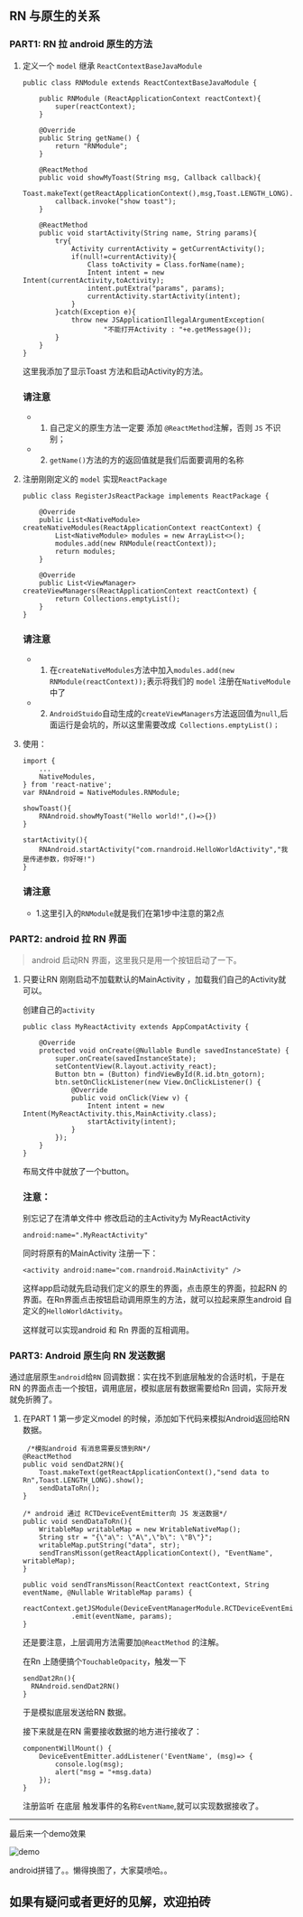 ## RN 与原生的关系 ##

###  PART1:  RN 拉 android 原生的方法 ###

1.	定义一个 `model` 继承 `ReactContextBaseJavaModule`
	
		public class RNModule extends ReactContextBaseJavaModule {
		
		    public RNModule (ReactApplicationContext reactContext){
		        super(reactContext);
		    }
		
		    @Override
		    public String getName() {
		        return "RNModule";
		    }
		
		    @ReactMethod
		    public void showMyToast(String msg, Callback callback){
		        Toast.makeText(getReactApplicationContext(),msg,Toast.LENGTH_LONG).show();
		        callback.invoke("show toast");
		    }
		
		    @ReactMethod
		    public void startActivity(String name, String params){
		        try{
		            Activity currentActivity = getCurrentActivity();
		            if(null!=currentActivity){
		                Class toActivity = Class.forName(name);
		                Intent intent = new Intent(currentActivity,toActivity);
		                intent.putExtra("params", params);
		                currentActivity.startActivity(intent);
		            }
		        }catch(Exception e){
		            throw new JSApplicationIllegalArgumentException(
		                    "不能打开Activity : "+e.getMessage());
		        }
		    }
		}

	这里我添加了显示Toast 方法和启动Activity的方法。
	### 请注意 ###
	 
	- 1. 自己定义的原生方法一定要 添加 `@ReactMethod`注解，否则 `JS` 不识别；
	- 2. `getName()`方法的方的返回值就是我们后面要调用的名称
	

2.	注册刚刚定义的 `model` 实现`ReactPackage`
		
		public class RegisterJsReactPackage implements ReactPackage {
	
		    @Override
		    public List<NativeModule> createNativeModules(ReactApplicationContext reactContext) {
		        List<NativeModule> modules = new ArrayList<>();
		        modules.add(new RNModule(reactContext));
		        return modules;
		    }
		
		    @Override
		    public List<ViewManager> createViewManagers(ReactApplicationContext reactContext) {
		        return Collections.emptyList();
		    }
		}
	### 请注意 ###
		 
	- 1. 在`createNativeModules`方法中加入`modules.add(new RNModule(reactContext));`表示将我们的 `model` 注册在`NativeModule`中了
	- 2. `AndroidStuido`自动生成的`createViewManagers`方法返回值为`null`,后面运行是会坑的，所以这里需要改成` Collections.emptyList()；`

3.	使用：
		
		import {
		    ...
			NativeModules,
		} from 'react-native';		
		var RNAndroid = NativeModules.RNModule;
	
		showToast(){
	    	RNAndroid.showMyToast("Hello world!",()=>{})
	  	}
		
		startActivity(){
			RNAndroid.startActivity("com.rnandroid.HelloWorldActivity","我是传递参数，你好呀!")
	    }
	### 请注意 ###
	- 1.这里引入的`RNModule`就是我们在第1步中注意的第2点


	
###  PART2:  android 拉 RN 界面 ###

> android 启动RN 界面，这里我只是用一个按钮启动了一下。

1.	只要让RN 刚刚启动不加载默认的MainActivity ，加载我们自己的Activity就可以。

    创建自己的`activity`

		public class MyReactActivity extends AppCompatActivity {
	
		    @Override
		    protected void onCreate(@Nullable Bundle savedInstanceState) {
		        super.onCreate(savedInstanceState);
		        setContentView(R.layout.activity_react);
		        Button btn = (Button) findViewById(R.id.btn_gotorn);
		        btn.setOnClickListener(new View.OnClickListener() {
		            @Override
		            public void onClick(View v) {
		                Intent intent = new Intent(MyReactActivity.this,MainActivity.class);
		                startActivity(intent);
		            }
		        });
		    }
		}

	布局文件中就放了一个button。
	
	### 注意： ###
	别忘记了在清单文件中 修改启动的主Activity为 MyReactActivity

	`android:name=".MyReactActivity"`
	
	同时将原有的MainActivity 注册一下：

    `<activity android:name="com.rnandroid.MainActivity" />`

	这样app启动就先启动我们定义的原生的界面，点击原生的界面，拉起RN 的界面。在Rn界面点击按钮启动调用原生的方法，就可以拉起来原生android 自定义的`HelloWorldActivity`。 
	
	这样就可以实现android 和 Rn 界面的互相调用。
	
###  PART3: Android 原生向 RN 发送数据 ###

通过底层原生`android`给`RN` 回调数据：实在找不到底层触发的合适时机，于是在RN 的界面点击一个按钮，调用底层，模拟底层有数据需要给Rn 回调，实际开发就免折腾了。

1.	在PART 1 第一步定义model 的时候，添加如下代码来模拟Android返回给RN 数据。
	
		 /*模拟android 有消息需要反馈到RN*/
	    @ReactMethod
	    public void sendDat2RN(){
	        Toast.makeText(getReactApplicationContext(),"send data to Rn",Toast.LENGTH_LONG).show();
	        sendDataToRn();
	    }
	
	    /* android 通过 RCTDeviceEventEmitter向 JS 发送数据*/
	    public void sendDataToRn(){
	        WritableMap writableMap = new WritableNativeMap();
	        String str = "{\"a\": \"A\",\"b\": \"B\"}";
	        writableMap.putString("data", str);
	        sendTransMisson(getReactApplicationContext(), "EventName", writableMap);
	    }
	
	    public void sendTransMisson(ReactContext reactContext, String eventName, @Nullable WritableMap params) {
	        reactContext.getJSModule(DeviceEventManagerModule.RCTDeviceEventEmitter.class)
	                .emit(eventName, params);
	    }

	还是要注意，上层调用方法需要加`@ReactMethod` 的注解。
	
	在Rn 上随便搞个`TouchableOpacity`，触发一下

		sendDat2Rn(){
		  RNAndroid.sendDat2RN()
	    }
	于是模拟底层发送给RN 数据。
	
	接下来就是在RN 需要接收数据的地方进行接收了：
		
		componentWillMount() {
			DeviceEventEmitter.addListener('EventName', (msg)=> {
				console.log(msg);
				alert("msg = "+msg.data)
			});
		}
	注册监听 在底层 触发事件的名称`EventName`,就可以实现数据接收了。

---------------
最后来一个demo效果

![demo](https://i.imgur.com/6RC4Cj2.gif)

android拼错了。。懒得换图了，大家莫喷哈。。

## 如果有疑问或者更好的见解，欢迎拍砖 ##
	
	
	